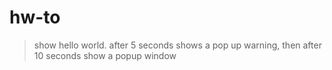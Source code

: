 # hw-to

>show hello world.  after 5 seconds shows a pop up warning, then after 10 seconds show a popup window
